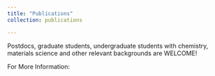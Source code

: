 ```yaml
---
title: "Publications"
collection: publications

---
```

Postdocs, graduate students, undergraduate students with chemistry, materials science and other relevant backgrounds are WELCOME!

For More Information:


